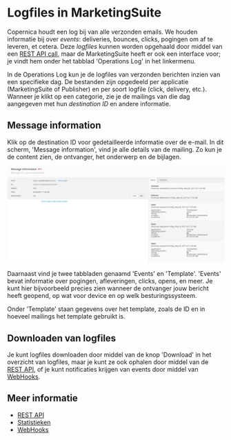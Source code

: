 # Logfiles in MarketingSuite

Copernica houdt een log bij van alle verzonden emails. We houden 
informatie bij over *events*: deliveries, bounces, clicks, pogingen 
om af te leveren, et cetera. Deze *logfiles* kunnen worden opgehaald 
door middel van een 
[REST API call](./rest-get-logfiles), 
maar de MarketingSuite heeft er ook een interface voor; je vindt hem 
onder het tabblad 'Operations Log' in het linkermenu.

In de Operations Log kun je de logfiles van verzonden berichten inzien 
van een specifieke dag. De bestanden zijn opgedeeld per applicatie 
(MarketingSuite of Publisher) en per soort logfile (click, delivery, 
etc.). Wanneer je klikt op een categorie, zie je de mailings van die dag 
aangegeven met hun *destination ID* en andere informatie. 

## Message information

Klik op de destination ID voor gedetailleerde informatie over de e-mail. 
In dit scherm, 'Message information', vind je alle details van de mailing. 
Zo kun je de content zien, de ontvanger, het onderwerp en de bijlagen.

![message information](../images/message-information.png "Message information interface")

Daarnaast vind je twee tabbladen genaamd 'Events' en 'Template'. 'Events' 
bevat informatie over pogingen, afleveringen, clicks, opens, en meer. Je 
kunt hier bijvoorbeeld precies zien wanneer de ontvanger jouw bericht 
heeft geopend, op wat voor device en op welk besturingssysteem. 

Onder 'Template' staan gegevens over het template, zoals de ID en in 
hoeveel mailings het template gebruikt is.

## Downloaden van logfiles

Je kunt logfiles downloaden door middel van de knop 'Download' in het 
overzicht van logfiles, maar je kunt ze ook ophalen door middel van de 
[REST API](./rest-get-logfiles), 
of je kunt notificaties krijgen van events door middel van 
[WebHooks](./webhooks).

## Meer informatie

* [REST API](./rest-get-logfiles)
* [Statistieken](./statistics)
* [WebHooks](./webhooks)